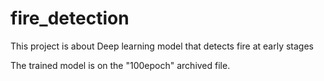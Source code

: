 # fire_detection
This project is about Deep learning model that detects fire at early stages

The trained model is on the "100epoch" archived file.
